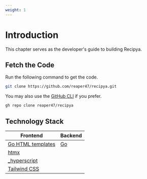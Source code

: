 ```yaml
---
weight: 1
---
```


# Introduction

This chapter serves as the developer's guide to building Recipya. 

## Fetch the Code

Run the following command to get the code.

```bash
git clone https://github.com/reaper47/recipya.git
```

You may also use the [GitHub CLI](https://cli.github.com/) if you prefer.

```bash
gh repo clone reaper47/recipya
```

## Technology Stack

| Frontend                                              | Backend               |
|-------------------------------------------------------|-----------------------|
| [Go HTML templates](https://pkg.go.dev/html/template) | [Go](https://go.dev/) |
| [htmx](https://htmx.org/)                             |                       |
| [_hyperscript](https://hyperscript.org/)              |                       |
| [Tailwind CSS](https://tailwindcss.com/)              |                       |